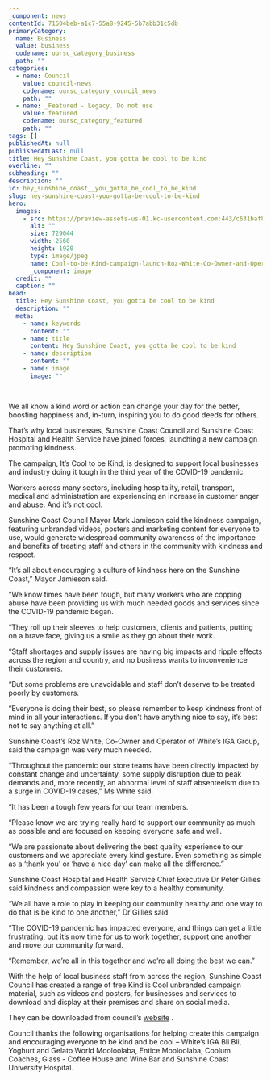 ```yaml
---
_component: news
contentId: 71604beb-a1c7-55a8-9245-5b7abb31c5db
primaryCategory:
  name: Business
  value: business
  codename: oursc_category_business
  path: ""
categories:
  - name: Council
    value: council-news
    codename: oursc_category_council_news
    path: ""
  - name: _Featured - Legacy. Do not use
    value: featured
    codename: oursc_category_featured
    path: ""
tags: []
publishedAt: null
publishedAtLast: null
title: Hey Sunshine Coast, you gotta be cool to be kind
overline: ""
subheading: ""
description: ""
id: hey_sunshine_coast__you_gotta_be_cool_to_be_kind
slug: hey-sunshine-coast-you-gotta-be-cool-to-be-kind
hero:
  images:
    - src: https://preview-assets-us-01.kc-usercontent.com:443/c631baf8-1b46-001f-580c-d0001b68b4a8/7acb6c68-ebc0-45da-a40a-5faf7afb2e33/Cool-to-be-Kind-campaign-launch-Roz-White-Co-Owner-and-Operator-of-Whites-IGA-Group-and-Sunshine-Coast-Council-Mayor-Mark-Jamieson-scaled.jpg
      alt: ""
      size: 729044
      width: 2560
      height: 1920
      type: image/jpeg
      name: Cool-to-be-Kind-campaign-launch-Roz-White-Co-Owner-and-Operator-of-Whites-IGA-Group-and-Sunshine-Coast-Council-Mayor-Mark-Jamieson-scaled.jpg
      _component: image
  credit: ""
  caption: ""
head:
  title: Hey Sunshine Coast, you gotta be cool to be kind
  description: ""
  meta:
    - name: keywords
      content: ""
    - name: title
      content: Hey Sunshine Coast, you gotta be cool to be kind
    - name: description
      content: ""
    - name: image
      image: ""

---
```

We all know a kind word or action can change your day for the better, boosting happiness and, in-turn, inspiring you to do good deeds for others.

That’s why local businesses, Sunshine Coast Council and Sunshine Coast Hospital and Health Service have joined forces, launching a new campaign promoting kindness.

The campaign, It’s Cool to be Kind, is designed to support local businesses and industry doing it tough in the third year of the COVID-19 pandemic.

Workers across many sectors, including hospitality, retail, transport, medical and administration are experiencing an increase in customer anger and abuse. And it’s not cool.

Sunshine Coast Council Mayor Mark Jamieson said the kindness campaign, featuring unbranded videos, posters and marketing content for everyone to use, would generate widespread community awareness of the importance and benefits of treating staff and others in the community with kindness and respect.

“It’s all about encouraging a culture of kindness here on the Sunshine Coast,” Mayor Jamieson said.

“We know times have been tough, but many workers who are copping abuse have been providing us with much needed goods and services since the COVID-19 pandemic began.

“They roll up their sleeves to help customers, clients and patients, putting on a brave face, giving us a smile as they go about their work.

“Staff shortages and supply issues are having big impacts and ripple effects across the region and country, and no business wants to inconvenience their customers.

“But some problems are unavoidable and staff don’t deserve to be treated poorly by customers.

“Everyone is doing their best, so please remember to keep kindness front of mind in all your interactions. If you don’t have anything nice to say, it’s best not to say anything at all.”

Sunshine Coast’s Roz White, Co-Owner and Operator of White’s IGA Group, said the campaign was very much needed.

“Throughout the pandemic our store teams have been directly impacted by constant change and uncertainty, some supply disruption due to peak demands and, more recently, an abnormal level of staff absenteeism due to a surge in COVID-19 cases,” Ms White said. 

“It has been a tough few years for our team members.

“Please know we are trying really hard to support our community as much as possible and are focused on keeping everyone safe and well.

“We are passionate about delivering the best quality experience to our customers and we appreciate every kind gesture. Even something as simple as a ‘thank you’ or ‘have a nice day’ can make all the difference.”

Sunshine Coast Hospital and Health Service Chief Executive Dr Peter Gillies said kindness and compassion were key to a healthy community.

“We all have a role to play in keeping our community healthy and one way to do that is be kind to one another,” Dr Gillies said.

“The COVID-19 pandemic has impacted everyone, and things can get a little frustrating, but it’s now time for us to work together, support one another and move our community forward.

“Remember, we’re all in this together and we’re all doing the best we can.”

With the help of local business staff from across the region, Sunshine Coast Council has created a range of free Kind is Cool unbranded campaign material, such as videos and posters, for businesses and services to download and display at their premises and share on social media.

They can be downloaded from council’s [website](https://www.sunshinecoast.qld.gov.au/Business/COVID19-Support-for-Business/Kind-is-Cool-campaign-toolkit)
.

Council thanks the following organisations for helping create this campaign and encouraging everyone to be kind and be cool – White’s IGA Bli Bli, Yoghurt and Gelato World Mooloolaba, Entice Mooloolaba, Coolum Coaches, Glass - Coffee House and Wine Bar and Sunshine Coast University Hospital.
